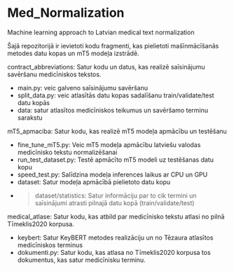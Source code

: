 # Med_Normalization
Machine learning approach to Latvian medical text normalization

Šajā repozitorijā ir ievietoti kodu fragmenti, kas pielietoti mašīnmācīšanās metodes datu kopas un mT5 modeļa izstrādē.


contract_abbreviations:
  Satur kodu un datus, kas realizē saīsinājumu savēršanu medicīniskos tekstos.
  * main.py: veic galveno saīsinājumu savēršanu
  * split_data.py: veic atlasītās datu kopas sadalīšanu train/validate/test datu kopās
  * data: satur atlasītos medicīniskos teikumus un savēršamo terminu sarakstu

mT5_apmaciba:
  Satur kodu, kas realizē mT5 modeļa apmācību un testēšanu
  * fine_tune_mT5.py: Veic mT5 modeļa apmācību latviešu valodas medicīnisko tekstu normalizēšanai
  * run_test_dataset.py: Testē apmācīto mT5 modeli uz testēšanas datu kopu
  * speed_test.py: Salīdzina modeļa inferences laikus ar CPU un GPU
  * dataset: Satur modeļa apmācībā pielietoto datu kopu
  * > dataset/statistics: Satur informāciju par to cik termini un saīsinājumi atrasti pilnajā datu kopā (train/validate/test)

medical_atlase:
  Satur kodu, kas atbild par medicīnisko tekstu atlasi no pilnā Tīmeklis2020 korpusa.
  * keybert: Satur KeyBERT metodes realizāciju un no Tēzaura atlasītos medicīniskos terminus
  * dokumenti.py: Satur kodu, kas atlasa no Tīmeklis2020 korpusa tos dokumentus, kas satur medicīnisku terminu.
